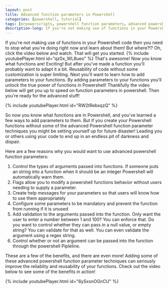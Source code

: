 ```yaml
---
layout: post
title: Advanced function parameters in Powershell
categories: [powershell, tutorial]
tags: [mrpowerscripts, powershell function parameters, advanced powershellfunction parameters, functions in powershell, powershell functions.]
description-long: If you're not making use of functions in your Powershell code then you need to stop what you're doing right now and learn about them! But where?!? Oh, click the video below and watch. That will get you started. That's awesome! Now you know what functions are! Exciting! But after you've made a function you'll probably want to adapt it a bit. Reusability of code without some customization is super limiting. Next you'll want to learn how to add parameters to your functions. By adding parameters to your functions you'll unlock the true power of functions in Powershell! Thankfully the video below will get you up to speed on function parameters in powershell. Then you're ready for the advanced stuff!
---
```


If you're not making use of functions in your Powershell code then you need to stop what you're doing right now and learn about them! But where?!? Oh, click the video below and watch. That will get you started. {% include youtubePlayer.html id="qz0x_WL8ueo" %} That's awesome! Now you know what functions are! Exciting! But after you've made a function you'll probably want to adapt it a bit. Reusability of code without some customization is super limiting. Next you'll want to learn how to add parameters to your functions. By adding parameters to your functions you'll unlock the true power of functions in Powershell! Thankfully the video below will get you up to speed on function parameters in powershell. Then you're ready for the advanced stuff!

{% include youtubePlayer.html id="RW2tRebxqzQ" %}

So now you know what functions are in Powershell, and you've learned a few ways to add parameters to them. But if you create your Powershell functions without some of the advanced Powershell function parameter techniques you might be setting yourself up for future disaster! Leading you or others using your code to end up in an endless pit of darkness and dispair.

Here are a few reasons why you would want to use advanced powershell function parameters:

1. Control the types of arguments passed into functions. If someone puts an string into a function when it should be an integer Powershell will automatically warn them.
1. Flags allow you to modify a powershell functions behavior without users needing to supply a parameter.
1. Create help messages for your parameters so that users will know how to use them appropriately
1. Configure some parameters to be mandatory and prevent the function from running if it is unused
1. Add validation to the arguments passed into the function. Only want the user to enter a number between 1 and 100? You can enforce that. Do you want to control whether they can pass in a null value, or empty string? You can validate for that as well. You can even validate the argument using a regex string.
1. Control whether or not an argument can be passed into the function through the powershell Pipleline.

These are a few of the benefits, and there are even more! Adding some of these advanced powershell function parameter techniques can seriously improve the reliablity and reusability of your functions. Check out the video below to see some of the benefits in action!

{% include youtubePlayer.html id="6ySxsnOGnCU" %}
